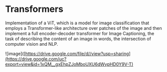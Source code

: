 # Transformers

Implementation of a ViT, which is a model for image classification that employs a Transformer-like architecture over patches of the image and then implement a full encoder-decoder transformer for Image Captioning, the task of describing the content of an image in words, the intersection of computer vision and NLP.

![image]([https://drive.google.com/file/d//view?usp=sharing](https://drive.google.com/uc?export=view&id=1xQM__gxEhpZJoMboUXU6dWvpHD0Y9V-T)

